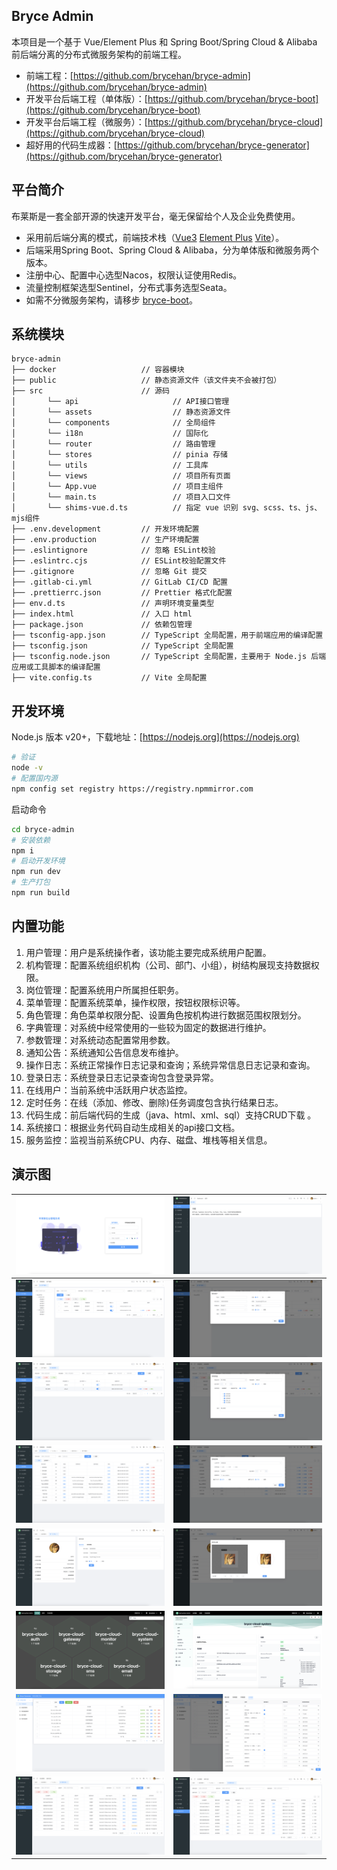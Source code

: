 ## Bryce Admin

本项目是一个基于 Vue/Element Plus 和 Spring Boot/Spring Cloud & Alibaba 前后端分离的分布式微服务架构的前端工程。

* 前端工程：[https://github.com/brycehan/bryce-admin](https://github.com/brycehan/bryce-admin)
* 开发平台后端工程（单体版）：[https://github.com/brycehan/bryce-boot](https://github.com/brycehan/bryce-boot)
* 开发平台后端工程（微服务）：[https://github.com/brycehan/bryce-cloud](https://github.com/brycehan/bryce-cloud)
* 超好用的代码生成器：[https://github.com/brycehan/bryce-generator](https://github.com/brycehan/bryce-generator)

## 平台简介

布莱斯是一套全部开源的快速开发平台，毫无保留给个人及企业免费使用。

* 采用前后端分离的模式，前端技术栈（[Vue3](https://v3.cn.vuejs.org) [Element Plus](https://element-plus.org/zh-CN) [Vite](https://cn.vitejs.dev)）。
* 后端采用Spring Boot、Spring Cloud & Alibaba，分为单体版和微服务两个版本。
* 注册中心、配置中心选型Nacos，权限认证使用Redis。
* 流量控制框架选型Sentinel，分布式事务选型Seata。
* 如需不分微服务架构，请移步 [bryce-boot](https://github.com/brycehan/bryce-boot)。

## 系统模块

~~~
bryce-admin
├── docker                   // 容器模块
├── public                   // 静态资源文件（该文件夹不会被打包）
├── src                      // 源码
│       └── api                     // API接口管理
│       └── assets                  // 静态资源文件
│       └── components              // 全局组件
│       └── i18n                    // 国际化
│       └── router                  // 路由管理
│       └── stores                  // pinia 存储
│       └── utils                   // 工具库
│       └── views                   // 项目所有页面
│       └── App.vue                 // 项目主组件
│       └── main.ts                 // 项目入口文件
│       └── shims-vue.d.ts          // 指定 vue 识别 svg、scss、ts、js、mjs组件
├── .env.development         // 开发环境配置
├── .env.production          // 生产环境配置
├── .eslintignore            // 忽略 ESLint校验
├── .eslintrc.cjs            // ESLint校验配置文件
├── .gitignore               // 忽略 Git 提交
├── .gitlab-ci.yml           // GitLab CI/CD 配置
├── .prettierrc.json         // Prettier 格式化配置
├── env.d.ts                 // 声明环境变量类型
├── index.html               // 入口 html
├── package.json             // 依赖包管理
├── tsconfig-app.json        // TypeScript 全局配置，用于前端应用的编译配置
├── tsconfig.json            // TypeScript 全局配置
├── tsconfig.node.json       // TypeScript 全局配置，主要用于 Node.js 后端应用或工具脚本的编译配置
├── vite.config.ts           // Vite 全局配置
~~~

## 开发环境

Node.js 版本 v20+，下载地址：[https://nodejs.org](https://nodejs.org)

```sh
# 验证
node -v
# 配置国内源
npm config set registry https://registry.npmmirror.com
```

启动命令

```sh
cd bryce-admin
# 安装依赖
npm i
# 启动开发环境
npm run dev
# 生产打包
npm run build
```

## 内置功能

1.  用户管理：用户是系统操作者，该功能主要完成系统用户配置。
2.  机构管理：配置系统组织机构（公司、部门、小组），树结构展现支持数据权限。
3.  岗位管理：配置系统用户所属担任职务。
4.  菜单管理：配置系统菜单，操作权限，按钮权限标识等。
5.  角色管理：角色菜单权限分配、设置角色按机构进行数据范围权限划分。
6.  字典管理：对系统中经常使用的一些较为固定的数据进行维护。
7.  参数管理：对系统动态配置常用参数。
8.  通知公告：系统通知公告信息发布维护。
9.  操作日志：系统正常操作日志记录和查询；系统异常信息日志记录和查询。
10.  登录日志：系统登录日志记录查询包含登录异常。
11.  在线用户：当前系统中活跃用户状态监控。
12.  定时任务：在线（添加、修改、删除)任务调度包含执行结果日志。
13.  代码生成：前后端代码的生成（java、html、xml、sql）支持CRUD下载 。
14.  系统接口：根据业务代码自动生成相关的api接口文档。
15.  服务监控：监视当前系统CPU、内存、磁盘、堆栈等相关信息。

## 演示图

| ![bryce-cloud登录](images/1.png)    | ![bryce-cloud首页](images/2.png)      |
|-----------------------------------|-------------------------------------|
| ![bryce-cloud用户管理](images/3.png)  | ![bryce-cloud修改用户](images/4.png)    |
| ![bryce-cloud角色管理](images/5.png)  | ![bryce-cloud修改角色](images/6.png)    |
| ![bryce-cloud菜单管理](images/7.png)  | ![bryce-cloud修改菜单](images/8.png)    |
| ![bryce-cloud个人中心](images/9.png)  | ![bryce-cloud修改头像](images/10.png)   |
| ![bryce-cloud服务监控](images/11.png) | ![bryce-cloud系统服务监控](images/12.png) |
| ![bryce-cloud代码生成](images/13.png) | ![bryce-cloud代码生成编辑](images/14.png) |
| ![bryce-cloud登录日志](images/15.png) | ![bryce-cloud操作日志](images/16.png)   |

